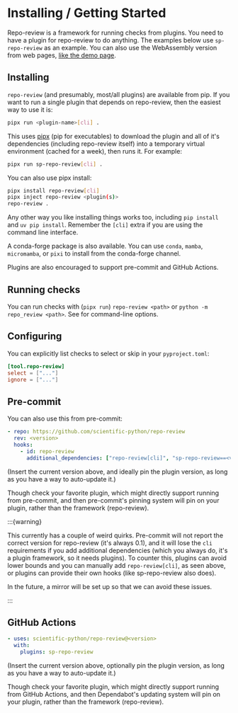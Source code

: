 # Installing / Getting Started

Repo-review is a framework for running checks from plugins. You need to have a
plugin for repo-review to do anything. The examples below use `sp-repo-review`
as an example. You can also use the WebAssembly version from web pages, [like
the demo page](https://scientific-python.github.io/repo-review).

## Installing

`repo-review` (and presumably, most/all plugins) are available from pip. If you
want to run a single plugin that depends on repo-review, then the easiest way
to use it is:

```bash
pipx run <plugin-name>[cli] .
```

This uses [pipx][] (pip for executables) to download the plugin and all of it's
dependencies (including repo-review itself) into a temporary virtual
environment (cached for a week), then runs it. For example:

```bash
pipx run sp-repo-review[cli] .
```

You can also use pipx install:

```bash
pipx install repo-review[cli]
pipx inject repo-review <plugin(s)>
repo-review .
```

Any other way you like installing things works too, including `pip install` and `uv pip install`.
Remember the `[cli]` extra if you are using the command line
interface.

A conda-forge package is also available. You can use `conda`, `mamba`, `micromamba`, or `pixi` to
install from the conda-forge channel.

Plugins are also encouraged to support pre-commit and GitHub Actions.

## Running checks

You can run checks with (`pipx run`) `repo-review <path>` or `python -m
repo_review <path>`. See [](./cli.md) for command-line options.

## Configuring

You can explicitly list checks to select or skip in your `pyproject.toml`:

```toml
[tool.repo-review]
select = ["..."]
ignore = ["..."]
```

## Pre-commit

You can also use this from pre-commit:

```yaml
- repo: https://github.com/scientific-python/repo-review
  rev: <version>
  hooks:
    - id: repo-review
      additional_dependencies: ["repo-review[cli]", "sp-repo-review==<version>"]
```

(Insert the current version above, and ideally pin the plugin version, as long
as you have a way to auto-update it.)

Though check your favorite plugin, which might directly support running from
pre-commit, and then pre-commit's pinning system will pin on your plugin,
rather than the framework (repo-review).

:::{warning}

This currently has a couple of weird quirks. Pre-commit will not report the
correct version for repo-review (it's always 0.1), and it will lose the `cli`
requirements if you add additional dependencies (which you always do, it's a
plugin framework, so it needs plugins). To counter this, plugins can avoid
lower bounds and you can manually add `repo-review[cli]`, as seen above, or
plugins can provide their own hooks (like sp-repo-review also does).

In the future, a mirror will be set up so that we can avoid these issues.

:::

## GitHub Actions

```yaml
- uses: scientific-python/repo-review@<version>
  with:
    plugins: sp-repo-review
```

(Insert the current version above, optionally pin the plugin version, as long
as you have a way to auto-update it.)

Though check your favorite plugin, which might directly support running from
GitHub Actions, and then Dependabot's updating system will pin on your plugin,
rather than the framework (repo-review).

[pipx]: https://pipx.pypa.io

